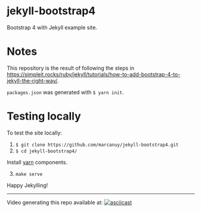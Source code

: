 # jekyll-bootstrap4
Bootstrap 4 with Jekyll example site. 

# Notes

This repository is the result of following the steps
in
<https://simpleit.rocks/ruby/jekyll/tutorials/how-to-add-bootstrap-4-to-jekyll-the-right-way/>.

`packages.json` was generated with `$ yarn init`.

# Testing locally

To test the site locally:

1. `$ git clone https://github.com/marcanuy/jekyll-bootstrap4.git`
2. `$ cd jekyll-bootstrap4/`

Install [yarn](https://yarnpkg.com/lang/en/docs/install) components.

3. `make serve`

Happy Jekylling!

<hr>

Video generating this repo available at: [![asciicast](https://asciinema.org/a/198975.png)](https://asciinema.org/a/198975)
